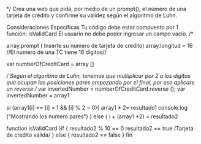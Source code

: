 */
Crea una web que pida, por medio de un prompt(), el número de una tarjeta de crédito y confirme su validez según el algoritmo de Luhn.

Consideraciones Específicas
Tu código debe estar compuesto por 1 función: isValidCard
El usuario no debe poder ingresar un campo vacío.
/*

array.prompt  ( Inserte su numero de tarjeta de credito)
array.longitud = 16 //El numero de una TC tiene 16 digitos//

var numberOfCreditCard = array []

*/ Segun el algoritmo de Luhn, tenemos que multiplicar por 2 a los digitos que ocupan las posiciones pares empezando por el final, por eso aplicare un reverse /*
var invertedNumber = numberOfCreditCard.reverse ();
var invertedNumber = array1

si (array1[i] == [i] > 1 && [i] % 2 = 0){
  array1 * 2= resultado1
  console.log ("Mostrando los numero pares")
}
else {
  i + (array1 *2) = resultado2

  function isValidCard
}if {
  resultado2 % 10 == 0
  resultado2 == true /Tarjeta de credito valida/
} else {
  resultado2 == false
}
fin
